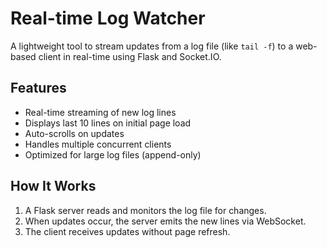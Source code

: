# Real-time Log Watcher

A lightweight tool to stream updates from a log file (like `tail -f`) to a web-based client in real-time using Flask and Socket.IO.

## Features

- Real-time streaming of new log lines
- Displays last 10 lines on initial page load
- Auto-scrolls on updates
- Handles multiple concurrent clients
- Optimized for large log files (append-only)

## How It Works

1. A Flask server reads and monitors the log file for changes.
2. When updates occur, the server emits the new lines via WebSocket.
3. The client receives updates without page refresh.
